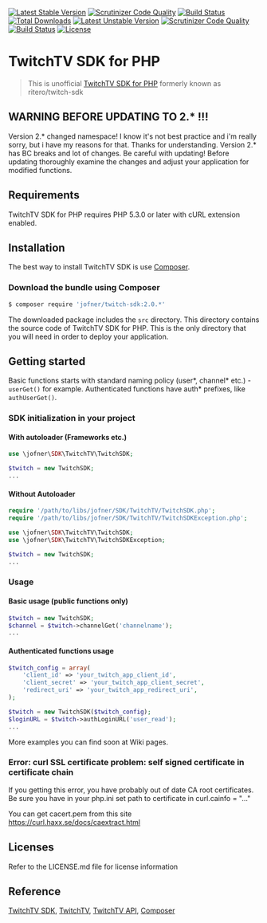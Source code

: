 [![Latest Stable Version](https://poser.pugx.org/ritero/twitch-sdk/v/stable)](https://packagist.org/packages/ritero/twitch-sdk) [![Scrutinizer Code Quality](https://scrutinizer-ci.com/g/jofner/Twitch-SDK/badges/quality-score.png?b=master)](https://scrutinizer-ci.com/g/jofner/Twitch-SDK/?branch=master) [![Build Status](https://scrutinizer-ci.com/g/jofner/Twitch-SDK/badges/build.png?b=master)](https://scrutinizer-ci.com/g/jofner/Twitch-SDK/build-status/master) [![Total Downloads](https://poser.pugx.org/ritero/twitch-sdk/downloads)](https://packagist.org/packages/ritero/twitch-sdk) [![Latest Unstable Version](https://poser.pugx.org/ritero/twitch-sdk/v/unstable)](https://packagist.org/packages/ritero/twitch-sdk#dev-develop) [![Scrutinizer Code Quality](https://scrutinizer-ci.com/g/jofner/Twitch-SDK/badges/quality-score.png?b=develop)](https://scrutinizer-ci.com/g/jofner/Twitch-SDK/?branch=develop) [![Build Status](https://scrutinizer-ci.com/g/jofner/Twitch-SDK/badges/build.png?b=develop)](https://scrutinizer-ci.com/g/jofner/Twitch-SDK/build-status/develop) [![License](https://poser.pugx.org/ritero/twitch-sdk/license)](https://packagist.org/packages/ritero/twitch-sdk)

# TwitchTV SDK for PHP

> This is unofficial [TwitchTV SDK for PHP](https://github.com/jofner/Twitch-SDK) formerly known as ritero/twitch-sdk

## WARNING BEFORE UPDATING TO 2.* !!!

Version 2.* changed namespace! I know it's not best practice and i'm really sorry, but i have my reasons for that. Thanks for understanding.
Version 2.* has BC breaks and lot of changes. Be careful with updating! Before updating thoroughly examine the changes and adjust your application for modified functions.

## Requirements

TwitchTV SDK for PHP requires PHP 5.3.0 or later with cURL extension enabled.

## Installation

The best way to install TwitchTV SDK is use [Composer](http://getcomposer.org/).

### Download the bundle using Composer

```bash
$ composer require 'jofner/twitch-sdk:2.0.*'
```

The downloaded package includes the `src` directory. This directory contains
the source code of TwitchTV SDK for PHP. This is the only directory
that you will need in order to deploy your application.

## Getting started

Basic functions starts with standard naming policy (user*, channel* etc.) -
`userGet()` for example. Authenticated functions have auth* prefixes,
like `authUserGet()`.

### SDK initialization in your project

#### With autoloader (Frameworks etc.)

```php
use \jofner\SDK\TwitchTV\TwitchSDK;

$twitch = new TwitchSDK;
...
```

#### Without Autoloader

```php
require '/path/to/libs/jofner/SDK/TwitchTV/TwitchSDK.php';
require '/path/to/libs/jofner/SDK/TwitchTV/TwitchSDKException.php';

use \jofner\SDK\TwitchTV\TwitchSDK;
use \jofner\SDK\TwitchTV\TwitchSDKException;

$twitch = new TwitchSDK;
...
```

### Usage

#### Basic usage (public functions only)

```php
$twitch = new TwitchSDK;
$channel = $twitch->channelGet('channelname');
...
```

#### Authenticated functions usage

```php
$twitch_config = array(
    'client_id' => 'your_twitch_app_client_id',
    'client_secret' => 'your_twitch_app_client_secret',
    'redirect_uri' => 'your_twitch_app_redirect_uri',
);

$twitch = new TwitchSDK($twitch_config);
$loginURL = $twitch->authLoginURL('user_read');
...
```

More examples you can find soon at Wiki pages.

### Error: curl SSL certificate problem: self signed certificate in certificate chain

If you getting this error, you have probably out of date CA root certificates.
Be sure you have in your php.ini set path to certificate in curl.cainfo = "..."

You can get cacert.pem from this site https://curl.haxx.se/docs/caextract.html

## Licenses

Refer to the LICENSE.md file for license information

## Reference

[TwitchTV SDK](https://github.com/jofner/Twitch-SDK),
[TwitchTV](http://www.twitch.tv/),
[TwitchTV API](https://github.com/justintv/Twitch-API),
[Composer](http://getcomposer.org/)
